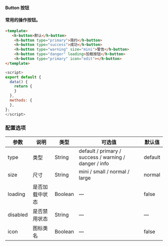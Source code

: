 #### Button 按钮


#### 常用的操作按钮。
<ClientOnly>
<heaven-button></heaven-button>
</ClientOnly>


``` html
<template>
   <h-button>默认</h-button>
    <h-button type="primary">简约</h-button>
    <h-button type="success">成功</h-button>
    <h-button type="warning" size="mini">警告</h-button>
    <h-button type="danger" loading>加载按钮</h-button>
    <h-button type="primary" icon="edit"></h-button>
</template>
```
``` js
<script>
export default {
  data() {
    return {
    }
  },
  methods: {
  },
};
</script>
```

### 配置选项
| 参数 | 说明 | 类型 | 可选值 | 默认值 |
|-|-|-|-|-|
| type | 类型 | String | default / primary / success / warning / danger / info | default |
| size | 尺寸 | String | mini / small / normal / large | normal |
| loading | 是否加载中状态 | Boolean | — | false |
| disabled | 是否禁用状态 | String | — | — |
| icon | 图标类名 | Boolean | — | false |


